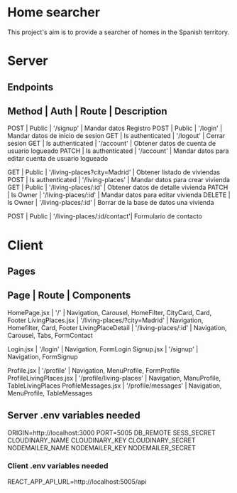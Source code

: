 # Home searcher

This project's aim is to provide a searcher of homes in the Spanish territory.



# Server

## Endpoints

Method | Auth               | Route                 |   Description
-------------------------------------------------------------------------------
POST   |  Public            | '/signup'             |  Mandar datos Registro
POST   |  Public            | '/login'              |  Mandar datos de inicio de sesion
GET    |  Is authenticated  | '/logout'             |  Cerrar sesion
GET    |  Is authenticated  | '/account'            |  Obtener datos de cuenta de usuario logueado
PATCH  |  Is authenticated  | '/account'            |  Mandar datos para editar cuenta de usuario logueado

GET    |  Public            | '/living-places?city=Madrid'      |  Obtener listado de viviendas
POST   |  Is authenticated  | '/living-places'      |  Mandar datos para crear vivienda
GET    |  Public            | '/living-places/:id'  |  Obtener datos de detalle vivienda
PATCH  |  Is Owner          | '/living-places/:id'  |  Mandar datos para editar vivienda
DELETE |  Is Owner          | '/living-places/:id'  |  Borrar de la base de datos una vivienda

POST   |  Public            | '/living-places/:id/contact'|  Formulario de contacto



# Client

## Pages

Page                    |        Route                          |         Components
-----------------------------------------------------------------------------------------------------------------------------

HomePage.jsx            |      '/'                              |  Navigation, Carousel, HomeFilter, CityCard, Card, Footer
LivingPlaces.jsx        |      '/living-places/?city=Madrid'    |  Navigation, Homefilter, Card, Footer
LivingPlaceDetail       |      '/living-places/:id'             |  Navigation, Carousel, Tabs, FormContact

Login.jsx               |      '/login'                         |  Navigation, FormLogin
Signup.jsx              |      '/signup'                        |  Navigation, FormSignup

Profile.jsx             |      '/profile'                       |  Navigation, MenuProfile, FormProfile
ProfileLivingPlaces.jsx |      '/profile/living-places'         |  Navigation, ManuProfile, TableLivingPlaces
ProfileMessages.jsx     |      '/profile/messages'              |  Navigation, MenuProfile, TableMessages

## Server .env variables needed

ORIGIN=http://localhost:3000
PORT=5005
DB_REMOTE
SESS_SECRET
CLOUDINARY_NAME
CLOUDINARY_KEY
CLOUDINARY_SECRET
NODEMAILER_NAME
NODEMAILER_KEY
NODEMAILER_SECRET
### Client .env variables needed

REACT_APP_API_URL=http://localhost:5005/api
